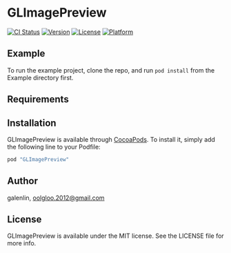 # GLImagePreview

[![CI Status](http://img.shields.io/travis/galenlin/GLImagePreview.svg?style=flat)](https://travis-ci.org/galenlin/GLImagePreview)
[![Version](https://img.shields.io/cocoapods/v/GLImagePreview.svg?style=flat)](http://cocoapods.org/pods/GLImagePreview)
[![License](https://img.shields.io/cocoapods/l/GLImagePreview.svg?style=flat)](http://cocoapods.org/pods/GLImagePreview)
[![Platform](https://img.shields.io/cocoapods/p/GLImagePreview.svg?style=flat)](http://cocoapods.org/pods/GLImagePreview)

## Example

To run the example project, clone the repo, and run `pod install` from the Example directory first.

## Requirements

## Installation

GLImagePreview is available through [CocoaPods](http://cocoapods.org). To install
it, simply add the following line to your Podfile:

```ruby
pod "GLImagePreview"
```

## Author

galenlin, oolgloo.2012@gmail.com

## License

GLImagePreview is available under the MIT license. See the LICENSE file for more info.
